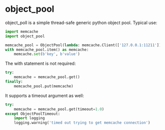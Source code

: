 object_pool
===========

object_poll is a simple thread-safe generic python object pool. Typical use:

```python
import memcache
import object_pool

memcache_pool = ObjectPool(lambda: memcache.Client(['127.0.0.1:11211']), max_size=10)
with memcache_pool.item() as memcache:
    memcache.set(b'key', b'value')
```

The with statement is not required:

```python
try:
    memcache = memcache_pool.get()
finally:
    memcache_pool.put(memcache)
```

It supports a timeout argument as well:

```python
try:
    memcache = memcache_pool.get(timeout=1.0)
except ObjectPoolTimeout:
    import logging
    logging.warning('timed out trying to get memcache connection')
```
